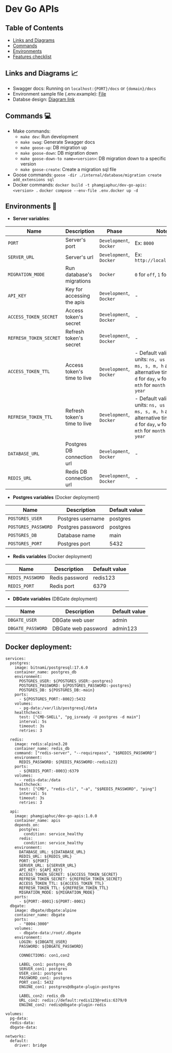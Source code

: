 # Dev Go APIs

## Table of Contents

- [Links and Diagrams](#links-and-diagrams-)
- [Commands](#commands-)
- [Environments](#environments-)
- [Features checklist](#features-checklist)

## Links and Diagrams 📈

- Swagger docs: Running on `localhost:{PORT}/docs` or `{domain}/docs`
- Environment sample file (.env.example): [File](./.env.example)
- Databse design: [Diagram link](https://dbdiagram.io/d/Dev-Go-APIs-68d77773d2b621e42226cab2)

## Commands 💻

- Make commands:
  - `make dev`: Run development
  - `make swag`: Generate Swagger docs
  - `make goose-up`: DB migration up
  - `make goose-down`: DB migration down
  - `make goose-down-to name=<version>`: DB migration down to a specific version
  - `make goose-create`: Create a migration sql file
- Goose commands:
  `goose -dir ./internal/database/migration create add_extensions sql`
- Docker commands:
  `docker build -t phamgiaphuc/dev-go-apis:<version> .`
  `docker compose --env-file .env.docker up -d`

## Environments 🔐

- **Server variables**:

| Name                   | Description                  | Phase                   | Note                                                                                                                                                      | Default value                                                                        |
| ---------------------- | ---------------------------- | ----------------------- | --------------------------------------------------------------------------------------------------------------------------------------------------------- | ------------------------------------------------------------------------------------ |
| `PORT`                 | Server's port                | `Development`, `Docker` | Ex: `8000`                                                                                                                                                | 8000                                                                                 |
| `SERVER_URL`           | Server's url                 | `Development`, `Docker` | Ex: `http://localhost:8000`                                                                                                                               | http://localhost:8000                                                                |
| `MIGRATION_MODE`       | Run database's migrations    | `Docker`                | `0` for `off`, `1` for `on`                                                                                                                               | 0                                                                                    |
| `API_KEY`              | Key for accessing the apis   | `Development`, `Docker` | -                                                                                                                                                         | @secret123                                                                           |
| `ACCESS_TOKEN_SECRET`  | Access token's secret        | `Development`, `Docker` | -                                                                                                                                                         | @scecret123                                                                          |
| `REFRESH_TOKEN_SECRET` | Refresh token's secret       | `Development`, `Docker` | -                                                                                                                                                         | @scecret123                                                                          |
| `ACCESS_TOKEN_TTL`     | Access token's time to live  | `Development`, `Docker` | - Default valid time units: `ns, us (or µs), ms, s, m, h` and alternative time units: `d` for `day`, `w` for `week`, `mth` for `month` and `y` for `year` | 15m (15 minutes)                                                                     |
| `REFRESH_TOKEN_TTL`    | Refresh token's time to live | `Development`, `Docker` | - Default valid time units: `ns, us (or µs), ms, s, m, h` and alternative time units: `d` for `day`, `w` for `week`, `mth` for `month` and `y` for `year` | 7d (7 days)                                                                          |
| `DATABASE_URL`         | Postgres DB connection url   | `Development`, `Docker` | -                                                                                                                                                         | postgres://{user}:{pass}@localhost:5432/{db_name}?sslmode=disable&search_path=public |
| `REDIS_URL`            | Redis DB connection url      | `Development`, `Docker` | -                                                                                                                                                         | redis://{user}:{pass}@localhost:6379/0                                               |

- **Postgres variables** (Docker deployment)

| Name                | Description       | Default value |
| ------------------- | ----------------- | ------------- |
| `POSTGRES_USER`     | Postgres username | postgres      |
| `POSTGRES_PASSWORD` | Postgres password | postgres      |
| `POSTGRES_DB`       | Database name     | main          |
| `POSTGRES_PORT`     | Postgres port     | 5432          |

- **Redis variables** (Docker deployment)

| Name             | Description    | Default value |
| ---------------- | -------------- | ------------- |
| `REDIS_PASSWORD` | Redis password | redis123      |
| `REDIS_PORT`     | Redis port     | 6379          |

- **DBGate variables** (DBGate deployment)

| Name              | Description         | Default value |
| ----------------- | ------------------- | ------------- |
| `DBGATE_USER`     | DBGate web user     | admin         |
| `DBGATE_PASSWORD` | DBGate web password | admin123      |

## Docker deployment:

```
services:
  postgres:
    image: bitnami/postgresql:17.6.0
    container_name: postgres_db
    environment:
      POSTGRES_USER: ${POSTGRES_USER:-postgres}
      POSTGRES_PASSWORD: ${POSTGRES_PASSWORD:-postgres}
      POSTGRES_DB: ${POSTGRES_DB:-main}
    ports:
      - ${POSTGRES_PORT:-8002}:5432
    volumes:
      - pg-data:/var/lib/postgresql/data
    healthcheck:
      test: ["CMD-SHELL", "pg_isready -U postgres -d main"]
      interval: 5s
      timeout: 3s
      retries: 3

  redis:
    image: redis:alpine3.20
    container_name: redis_db
    command: ["redis-server", "--requirepass", "$$REDIS_PASSWORD"]
    environment:
      REDIS_PASSWORD: ${REDIS_PASSWORD:-redis123}
    ports:
      - ${REDIS_PORT:-8003}:6379
    volumes:
      - redis-data:/data
    healthcheck:
      test: ["CMD", "redis-cli", "-a", "$$REDIS_PASSWORD", "ping"]
      interval: 5s
      timeout: 3s
      retries: 3

  api:
    image: phamgiaphuc/dev-go-apis:1.0.0
    container_name: apis
    depends_on:
      postgres:
        condition: service_healthy
      redis:
        condition: service_healthy
    environment:
      DATABASE_URL: ${DATABASE_URL}
      REDIS_URL: ${REDIS_URL}
      PORT: ${PORT}
      SERVER_URL: ${SERVER_URL}
      API_KEY: ${API_KEY}
      ACCESS_TOKEN_SECRET: ${ACCESS_TOKEN_SECRET}
      REFRESH_TOKEN_SECRET: ${REFRESH_TOKEN_SECRET}
      ACCESS_TOKEN_TTL: ${ACCESS_TOKEN_TTL}
      REFRESH_TOKEN_TTL: ${REFRESH_TOKEN_TTL}
      MIGRATION_MODE: ${MIGRATION_MODE}
    ports:
      - ${PORT:-8001}:${PORT:-8001}
  dbgate:
    image: dbgate/dbgate:alpine
    container_name: dbgate
    ports:
      - "8004:3000"
    volumes:
      - dbgate-data:/root/.dbgate
    environment:
      LOGIN: ${DBGATE_USER}
      PASSWORD: ${DBGATE_PASSWORD}

      CONNECTIONS: con1,con2

      LABEL_con1: postgres_db
      SERVER_con1: postgres
      USER_con1: postgres
      PASSWORD_con1: postgres
      PORT_con1: 5432
      ENGINE_con1: postgres@dbgate-plugin-postgres

      LABEL_con2: redis_db
      URL_con2: redis://default:redis123@redis:6379/0
      ENGINE_con2: redis@dbgate-plugin-redis

volumes:
  pg-data:
  redis-data:
  dbgate-data:

networks:
  default:
    driver: bridge

```
